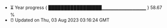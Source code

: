 - ⏳ Year progress { █████████████████▁▁▁▁▁▁▁▁▁▁▁▁▁ } 58.67 %
- ⏰ Updated on Thu, 03 Aug 2023 03:16:24 GMT

